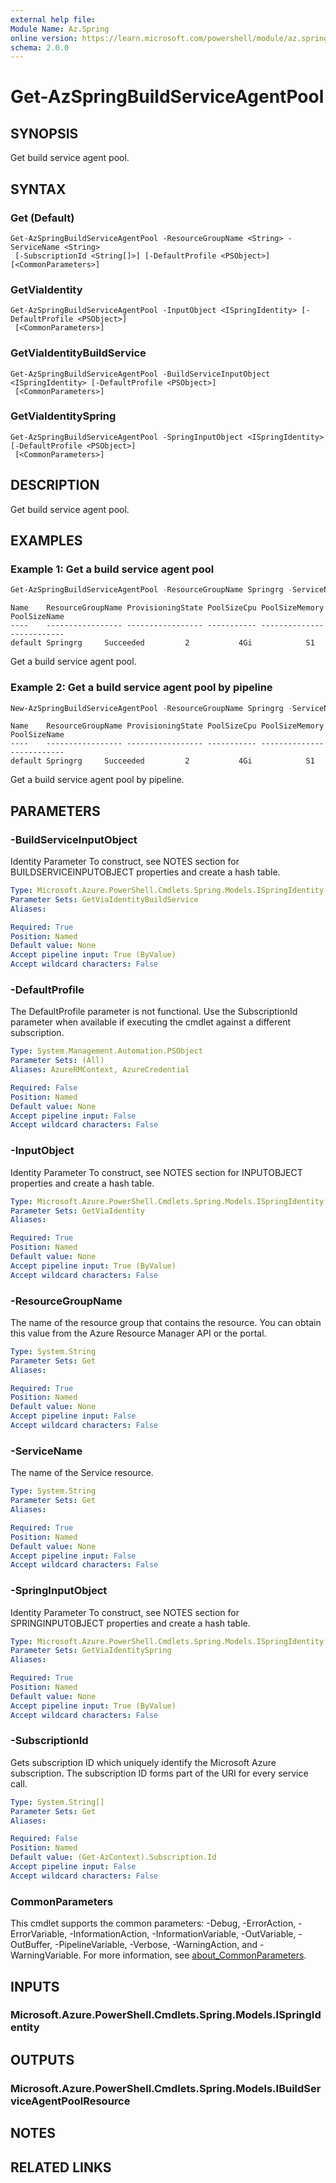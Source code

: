 ```yaml
---
external help file:
Module Name: Az.Spring
online version: https://learn.microsoft.com/powershell/module/az.spring/get-azspringbuildserviceagentpool
schema: 2.0.0
---
```


# Get-AzSpringBuildServiceAgentPool

## SYNOPSIS
Get build service agent pool.

## SYNTAX

### Get (Default)
```
Get-AzSpringBuildServiceAgentPool -ResourceGroupName <String> -ServiceName <String>
 [-SubscriptionId <String[]>] [-DefaultProfile <PSObject>] [<CommonParameters>]
```

### GetViaIdentity
```
Get-AzSpringBuildServiceAgentPool -InputObject <ISpringIdentity> [-DefaultProfile <PSObject>]
 [<CommonParameters>]
```

### GetViaIdentityBuildService
```
Get-AzSpringBuildServiceAgentPool -BuildServiceInputObject <ISpringIdentity> [-DefaultProfile <PSObject>]
 [<CommonParameters>]
```

### GetViaIdentitySpring
```
Get-AzSpringBuildServiceAgentPool -SpringInputObject <ISpringIdentity> [-DefaultProfile <PSObject>]
 [<CommonParameters>]
```

## DESCRIPTION
Get build service agent pool.

## EXAMPLES

### Example 1: Get a build service agent pool
```powershell
Get-AzSpringBuildServiceAgentPool -ResourceGroupName Springrg -ServiceName sspring-portal01
```

```output
Name    ResourceGroupName ProvisioningState PoolSizeCpu PoolSizeMemory PoolSizeName
----    ----------------- ----------------- ----------- -------------- ------------
default Springrg     Succeeded         2           4Gi            S1
```

Get a build service agent pool.

### Example 2: Get a build service agent pool by pipeline
```powershell
New-AzSpringBuildServiceAgentPool -ResourceGroupName Springrg -ServiceName espring-pwsh01 -PoolSizeName "S1" | Get-AzSpringBuildServiceAgentPool
```

```output
Name    ResourceGroupName ProvisioningState PoolSizeCpu PoolSizeMemory PoolSizeName
----    ----------------- ----------------- ----------- -------------- ------------
default Springrg     Succeeded         2           4Gi            S1
```

Get a build service agent pool by pipeline.

## PARAMETERS

### -BuildServiceInputObject
Identity Parameter
To construct, see NOTES section for BUILDSERVICEINPUTOBJECT properties and create a hash table.

```yaml
Type: Microsoft.Azure.PowerShell.Cmdlets.Spring.Models.ISpringIdentity
Parameter Sets: GetViaIdentityBuildService
Aliases:

Required: True
Position: Named
Default value: None
Accept pipeline input: True (ByValue)
Accept wildcard characters: False
```

### -DefaultProfile
The DefaultProfile parameter is not functional.
Use the SubscriptionId parameter when available if executing the cmdlet against a different subscription.

```yaml
Type: System.Management.Automation.PSObject
Parameter Sets: (All)
Aliases: AzureRMContext, AzureCredential

Required: False
Position: Named
Default value: None
Accept pipeline input: False
Accept wildcard characters: False
```

### -InputObject
Identity Parameter
To construct, see NOTES section for INPUTOBJECT properties and create a hash table.

```yaml
Type: Microsoft.Azure.PowerShell.Cmdlets.Spring.Models.ISpringIdentity
Parameter Sets: GetViaIdentity
Aliases:

Required: True
Position: Named
Default value: None
Accept pipeline input: True (ByValue)
Accept wildcard characters: False
```

### -ResourceGroupName
The name of the resource group that contains the resource.
You can obtain this value from the Azure Resource Manager API or the portal.

```yaml
Type: System.String
Parameter Sets: Get
Aliases:

Required: True
Position: Named
Default value: None
Accept pipeline input: False
Accept wildcard characters: False
```

### -ServiceName
The name of the Service resource.

```yaml
Type: System.String
Parameter Sets: Get
Aliases:

Required: True
Position: Named
Default value: None
Accept pipeline input: False
Accept wildcard characters: False
```

### -SpringInputObject
Identity Parameter
To construct, see NOTES section for SPRINGINPUTOBJECT properties and create a hash table.

```yaml
Type: Microsoft.Azure.PowerShell.Cmdlets.Spring.Models.ISpringIdentity
Parameter Sets: GetViaIdentitySpring
Aliases:

Required: True
Position: Named
Default value: None
Accept pipeline input: True (ByValue)
Accept wildcard characters: False
```

### -SubscriptionId
Gets subscription ID which uniquely identify the Microsoft Azure subscription.
The subscription ID forms part of the URI for every service call.

```yaml
Type: System.String[]
Parameter Sets: Get
Aliases:

Required: False
Position: Named
Default value: (Get-AzContext).Subscription.Id
Accept pipeline input: False
Accept wildcard characters: False
```

### CommonParameters
This cmdlet supports the common parameters: -Debug, -ErrorAction, -ErrorVariable, -InformationAction, -InformationVariable, -OutVariable, -OutBuffer, -PipelineVariable, -Verbose, -WarningAction, and -WarningVariable. For more information, see [about_CommonParameters](http://go.microsoft.com/fwlink/?LinkID=113216).

## INPUTS

### Microsoft.Azure.PowerShell.Cmdlets.Spring.Models.ISpringIdentity

## OUTPUTS

### Microsoft.Azure.PowerShell.Cmdlets.Spring.Models.IBuildServiceAgentPoolResource

## NOTES

## RELATED LINKS

